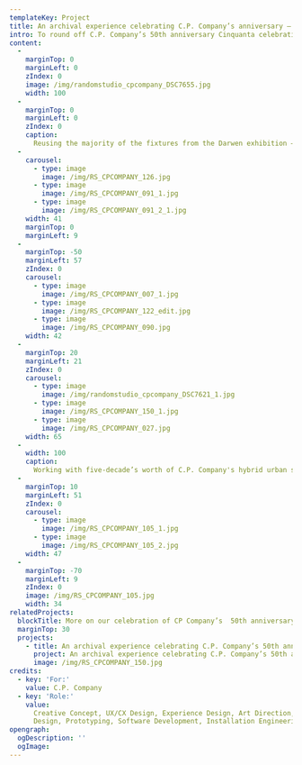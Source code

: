 ```yaml
---
templateKey: Project
title: An archival experience celebrating C.P. Company’s anniversary – Milan edition
intro: To round off C.P. Company’s 50th anniversary Cinquanta celebrations, we brought the interactive spatial archive we made for the brand last year to its home turf of Milan for the finnisage of their anniversary celebrations. Designed and built as a modular hybrid of physical and digital space, the exhibition premiered in Florence at Pitti Uomo 2021, then was installed in Darwen, UK, as part of the British Textile Biennale before travelling to BASE, a cultural center in Milan
content:
  - 
    marginTop: 0
    marginLeft: 0
    zIndex: 0
    image: /img/randomstudio_cpcompany_DSC7655.jpg
    width: 100
  - 
    marginTop: 0
    marginLeft: 0
    zIndex: 0
    caption:
      Reusing the majority of the fixtures from the Darwen exhibition – and sourcing local materials for the rest – we always conceived the interactive archive as a long-lasting, flexible entity that was easy to move and adapt to different spaces. The Milan edition offers a new visitor journey through the archive using unique spatial design and lighting, complimented by the addition of a bookshop and a section celebrating 10 anniversary collaborations.
  - 
    carousel:
      - type: image
        image: /img/RS_CPCOMPANY_126.jpg
      - type: image
        image: /img/RS_CPCOMPANY_091_1.jpg
      - type: image
        image: /img/RS_CPCOMPANY_091_2_1.jpg
    width: 41
    marginTop: 0
    marginLeft: 9
  -
    marginTop: -50
    marginLeft: 57
    zIndex: 0
    carousel:
      - type: image
        image: /img/RS_CPCOMPANY_007_1.jpg
      - type: image
        image: /img/RS_CPCOMPANY_122_edit.jpg
      - type: image
        image: /img/RS_CPCOMPANY_090.jpg
    width: 42
  - 
    marginTop: 20
    marginLeft: 21
    zIndex: 0
    carousel:
      - type: image
        image: /img/randomstudio_cpcompany_DSC7621_1.jpg
      - type: image
        image: /img/RS_CPCOMPANY_150_1.jpg
      - type: image
        image: /img/RS_CPCOMPANY_027.jpg
    width: 65
  - 
    width: 100
    caption:
      Working with five-decade’s worth of C.P. Company's hybrid urban sportswear, objects, sketches and editorials, visitors are invited to ‘scroll’ the brand’s rich history using interactive racks or explore a wider ecosystem of digital content through scannable Garment Cards. The result is an embodied experience of the often-hidden brand archive. 
  - 
    marginTop: 10
    marginLeft: 51
    zIndex: 0
    carousel:
      - type: image
        image: /img/RS_CPCOMPANY_105_1.jpg
      - type: image
        image: /img/RS_CPCOMPANY_105_2.jpg
    width: 47
  - 
    marginTop: -70
    marginLeft: 9
    zIndex: 0
    image: /img/RS_CPCOMPANY_105.jpg
    width: 34
relatedProjects:
  blockTitle: More on our celebration of CP Company’s  50th anniversary
  marginTop: 30
  projects:
    - title: An archival experience celebrating C.P. Company’s 50th anniversary
      project: An archival experience celebrating C.P. Company’s 50th anniversary
      image: /img/RS_CPCOMPANY_150.jpg
credits:
  - key: 'For:'
    value: C.P. Company
  - key: 'Role:'
    value:
      Creative Concept, UX/CX Design, Experience Design, Art Direction, Spatial
      Design, Prototyping, Software Development, Installation Engineering, Research
opengraph:
  ogDescription: ''
  ogImage: 
---
```

